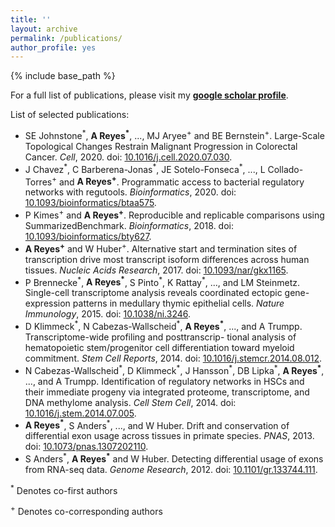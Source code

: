 ```yaml
---
title: ''
layout: archive
permalink: /publications/
author_profile: yes
---
```


{% include base_path %}

For a full list of publications, please visit my **[google scholar profile](https://scholar.google.com/citations?user=8QLuIWgAAAAJ&hl)**.

List of selected publications:
* SE Johnstone<sup>\*</sup>, **A Reyes<sup>\*</sup>**, ..., MJ Aryee<sup>+</sup> and BE Bernstein<sup>+</sup>. Large-Scale Topological Changes Restrain Malignant Progression in Colorectal Cancer. *Cell*, 2020. doi:
[10.1016/j.cell.2020.07.030](https://doi.org/10.1016/j.cell.2020.07.030).
* J Chavez<sup>\*</sup>, C Barberena-Jonas<sup>\*</sup>, JE Sotelo-Fonseca<sup>\*</sup>, ..., L Collado-Torres<sup>+</sup> and **A Reyes<sup>+</sup>**. Programmatic access to bacterial regulatory networks with regutools. *Bioinformatics*, 2020. doi:
[10.1093/bioinformatics/btaa575](https://doi.org/10.1093/bioinformatics/btaa575).
* P Kimes<sup>+</sup> and **A Reyes<sup>+</sup>**. Reproducible and replicable comparisons using SummarizedBenchmark. *Bioinformatics*, 2018. doi:
[10.1093/bioinformatics/bty627](https://doi.org/10.1093/bioinformatics/bty627).
* **A Reyes<sup>+</sup>** and W Huber<sup>+</sup>. Alternative start and termination sites of transcription drive most transcript isoform differences across human tissues. *Nucleic Acids Research*, 2017. doi: [10.1093/nar/gkx1165](https://doi.org/10.1093/nar/gkx1165).
* P Brennecke<sup>\*</sup>, **A Reyes<sup>\*</sup>**, S Pinto<sup>\*</sup>, K Rattay<sup>\*</sup>, ..., and LM Steinmetz. Single-cell transcriptome analysis reveals coordinated ectopic gene-expression patterns in medullary thymic epithelial cells. *Nature Immunology*, 2015. doi: [10.1038/ni.3246](https://doi.org/10.1038/ni.3246).
* D Klimmeck<sup>\*</sup>, N Cabezas-Wallscheid<sup>\*</sup>, **A Reyes<sup>\*</sup>**, ..., and A Trumpp. Transcriptome-wide profiling and posttranscrip- tional analysis of hematopoietic stem/progenitor cell differentiation toward myeloid commitment. *Stem Cell Reports*, 2014. doi: [10.1016/j.stemcr.2014.08.012](https://doi.org/10.1016/j.stemcr.2014.08.012).
* N Cabezas-Wallscheid<sup>\*</sup>, D Klimmeck<sup>\*</sup>, J Hansson<sup>\*</sup>, DB Lipka<sup>\*</sup>, **A Reyes<sup>\*</sup>**, ..., and A Trumpp. Identification of regulatory networks in HSCs and their immediate progeny via integrated proteome, transcriptome, and DNA methylome analysis. *Cell Stem Cell*, 2014. doi: [10.1016/j.stem.2014.07.005](https://doi.org/10.1016/j.stem.2014.07.005).
*  **A Reyes<sup>\*</sup>**, S Anders<sup>\*</sup>, ..., and W Huber. Drift and conservation of differential exon usage across tissues in primate species. *PNAS*, 2013. doi: [10.1073/pnas.1307202110](https://doi.org/10.1073/pnas.1307202110).
* S Anders<sup>\*</sup>, **A Reyes<sup>\*</sup>** and W Huber. Detecting differential usage of exons from RNA-seq data. *Genome Research*, 2012. doi: [10.1101/gr.133744.111](https://doi.org/10.1101/gr.133744.111). 

<sup>*</sup> Denotes co-first authors

<sup>+</sup> Denotes co-corresponding authors
